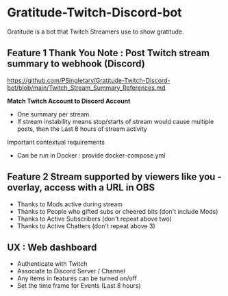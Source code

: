 # Gratitude-Twitch-Discord-bot
Gratitude is a bot that Twitch Streamers use to show gratitude.

## Feature 1 Thank You Note : Post Twitch stream summary to webhook (Discord)

https://github.com/PSingletary/Gratitude-Twitch-Discord-bot/blob/main/Twitch_Stream_Summary_References.md

**Match Twitch Account to Discord Account**
 - One summary per stream.
 - If stream instability means stop/starts of stream would cause multiple posts, then the Last 8 hours of stream activity

Important contextual requirements
 - Can be run in Docker : provide docker-compose.yml

## Feature 2 Stream supported by viewers like you - overlay, access with a URL in OBS
 - Thanks to Mods active during stream
 - Thanks to People who gifted subs or cheered bits (don't include Mods)
 - Thanks to Active Subscribers (don't repeat above two)
 - Thanks to Active Chatters (don't repeat above 3)

## UX : Web dashboard
 - Authenticate with Twitch
 - Associate to Discord Server / Channel
 - Any items in features can be turned on/off
 - Set the time frame for Events (Last 8 hours)
